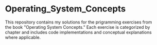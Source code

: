 # Operating_System_Concepts
This repository contains my solutions for the prigramming exercises from the book "Operating System Concepts." Each exercise is categorized by chapter and includes code implementations and conceptual explanations where applicable.
